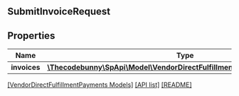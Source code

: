## SubmitInvoiceRequest

## Properties

Name | Type | Description | Notes
------------ | ------------- | ------------- | -------------
**invoices** | [**\Thecodebunny\SpApi\Model\VendorDirectFulfillmentPayments\InvoiceDetail[]**](InvoiceDetail.md) |  | [optional]

[[VendorDirectFulfillmentPayments Models]](../) [[API list]](../../Api) [[README]](../../../README.md)
